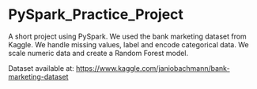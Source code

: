 # PySpark_Practice_Project
A short project using PySpark.
We used the bank marketing dataset from Kaggle.
We handle missing values, label and encode categorical data.
We scale numeric data and create a Random Forest model.

Dataset available at: https://www.kaggle.com/janiobachmann/bank-marketing-dataset
